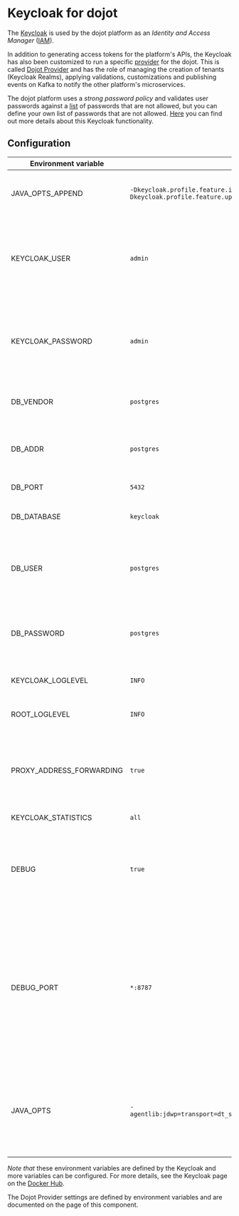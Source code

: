 # Keycloak for dojot

The [Keycloak](https://www.keycloak.org/) is used by the dojot platform as an
_Identity and Access Manager_ ([IAM](https://en.wikipedia.org/wiki/Identity_management)).


In addition to generating access tokens for the platform's APIs, the Keycloak
has also been customized to run a specific [provider](https://www.keycloak.org/docs/13.0/server_development/index.html#_providers)
for the dojot. This is called [Dojot Provider](./dojot-provider) and has the
role of managing the creation of tenants (Keycloak Realms), applying
validations, customizations and publishing events on Kafka to notify the other
platform's microservices.

The dojot platform uses a _strong password policy_ and validates user passwords
against a [list](./dojot-password-blacklist.txt) of passwords that are not
allowed, but you can define your own list of passwords that are not allowed.
[Here](https://www.keycloak.org/docs-api/13.0/javadocs/org/keycloak/policy/BlacklistPasswordPolicyProviderFactory.html)
you can find out more details about this Keycloak functionality.

## Configuration

| Environment variable | Reference values | Description |
| -------------------- | ---------------- | ----------- |
| JAVA_OPTS_APPEND     | `-Dkeycloak.profile.feature.impersonation=disabled -Dkeycloak.profile.feature.upload_scripts=enabled` | Changes the default configuration of [Profiles](https://www.keycloak.org/docs/13.0/server_installation/#profiles) for dojot use. |
| KEYCLOAK_USER        | `admin` | General administrator `username` of the platform. In a real deployment this value must be changed. |
| KEYCLOAK_PASSWORD    | `admin` | General administrator `password` of the platform. In a real deployment this value must be changed. |
| DB_VENDOR            | `postgres` | Database identifier used by Keycloak. |
| DB_ADDR              | `postgres` | Host name or IP address of the Data Base Management System (DBMS). |
| DB_PORT              | `5432` | Database port. |
| DB_DATABASE          | `keycloak` | Database _name_ managed by DBMS. |
| DB_USER              | `postgres` | Database `username`. In a real deployment this value must be changed. |
| DB_PASSWORD          | `postgres` | Database `password`. In a real deployment this value must be changed. |
| KEYCLOAK_LOGLEVEL    | `INFO`     | Specify log level for Keycloak. |
| ROOT_LOGLEVEL        | `INFO`     | Specify log level for underlying container. |
| PROXY_ADDRESS_FORWARDING | `true` | When running Keycloak behind a proxy, you will need to enable proxy address forwarding. |
| KEYCLOAK_STATISTICS  | `all` | Enable some metrics. |
| DEBUG                | `true` | To attach a Java debugger, set this environment variable and the _DEBUG_PORT_ will listen. |
| DEBUG_PORT           | `*:8787` | The port that Keycloak listens to for connections from a debugger. By default, JDK 9+ only listens on localhost, so you'll want the *:8787 syntax to make it listen for connections from all hosts. |
| JAVA_OPTS | `-agentlib:jdwp=transport=dt_socket,address=$$DEBUG_PORT,server=y,suspend=y` | alternative debug: suspends the JVM until a debugger is attached (necessary to disable the DEBUG variable) |

_Note that_ these environment variables are defined by the Keycloak and more
variables can be configured. For more details, see the Keycloak page on the
[Docker Hub](https://hub.docker.com/r/jboss/keycloak/).

The Dojot Provider settings are defined by environment variables and are
documented on the page of this component.

